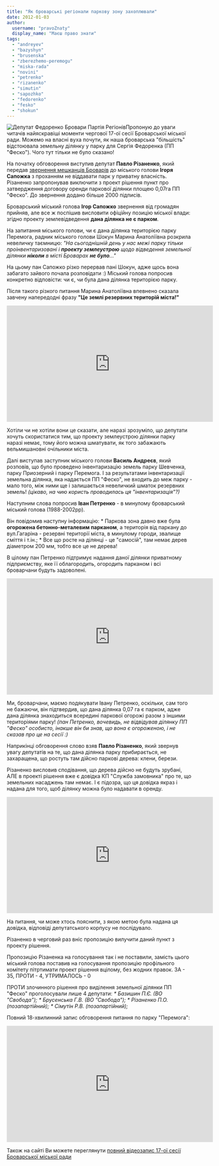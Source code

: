 ```yaml
---
title: "Як броварські регіонали паркову зону захоплювали"
date: 2012-01-03
author: 
  username: "pravoZnaty"
  display_name: "Маєш право знати"
tags: 
  - "andreyev"
  - "bazyshyn"
  - "brusenska"
  - "zberezhemo-peremogu"
  - "miska-rada"
  - "novini"
  - "petrenko"
  - "rizanenko"
  - "simutin"
  - "sapozhko"
  - "fedorenko"
  - "fesko"
  - "shokun"
---
```


![](https://mpz.brovary.org/wp-content/uploads/2012/01/Депутат-Федоренко-Бровари-Партія-Регіонів.jpg "Депутат Федоренко Бровари Партія Регіонів")Пропоную до уваги читачів найяскравіші моменти чергової 17-ої сесії Броварської міської ради. Можемо на власні вуха почути, як наша броварська "більшість" відстоювала земельну ділянку у парку для Сергія Федоренка (ПП "Феско"). Чого тут тільки не було сказано!

На початку обговорення виступив депутат **Павло Різаненко**, який передав [звернення мешканців Броварів](https://mpz.brovary.org/novini/u-brovarah-did-moroz-prosit-deputativ-ne-chipaty-park-peremoga/ "У Броварах Дід Мороз просить депутатів не чіпати парк “Перемога”") до міського голови **Ігоря Сапожка** з проханням не віддавати парк <!--more-->у приватну власність. Різаненко запропонував виключити з проект рішення пункт про затвердження договору оренди паркової ділянки площею 0,07га ПП "Феско". До звернення додано більше 2000 підписів.

Броварський міський голова **Ігор Сапожко** звернення від громадян прийняв, але все ж поспішив висловити офіційну позицію міської влади: згідно проекту землевідведення **дана ділянка не є парком**.

На запитання міського голови, чи є дана ділянка територією парку Перемога, радник міського голови Шокун Марина Анатоліївна розкрила невеличку таємницю: _"На сьогоднішній день у нас межі парку тільки проінвентаризовані і **проекту землеустрою** щодо відведення земельної ділянки **ніколи** в місті Броварах **не було**..."_

На цьому пан Сапожко різко перервав пані Шокун, адже щось вона забагато зайвого почала розповідати :) Міський голова попросив конкретно відповісти: чи є, чи була дана ділянка територією парку.

Після такого різкого питання Марина Анатоліївна впевнено сказала завчену напередодні фразу **"Це землі резервних територій міста!"**

<iframe src="https://www.youtube.com/embed/T7j8knm38cw" frameborder="0" width="560" height="315"></iframe>

Хотіли чи не хотіли вони це сказати, але наразі зрозуміло, що депутати хочуть скористатися тим, що проекту землеустрою ділянки парку наразі немає, тому його можна шматувати, як того забажають вельмишановні очільники міста.

Далі виступав заступник міського голови **Василь Андреєв**, який розповів, що було проведено інвентаризацію земель парку Шевченка, парку Приозерний і парку Перемога. І за результатами інвентаризації земельна ділянка, яка надається ПП "Феско", не входить до меж парку - мало того, між ними ще і залишається невеличкий шматок резервних земель! _(цікаво, на чию користь проводилась ця "інвентаризація"?)_

Наступним слова попросив **Іван Петренко** - в минулому броварський міський голова (1988-2002рр).

Він повідомив наступну інформацію: \* Паркова зона давно вже була **огорожена бетонно-металевим парканом**, а територія від паркану до вул.Гагаріна - резервні території міста, в минулому городи, звалище сміття і т.ін.; \* Все що росте на ділянці - це "самосій", там немає дерев діаметром 200 мм, тобто все це не дерева!

В цілому пан Петренко підтримує надання даної ділянки приватному підприємству, яке її облагородить, огородить парканом і всі броварчани будуть задоволені.

<iframe width="560" height="315" src="https://www.youtube.com/embed/ZBX1WYUFY4A" frameborder="0" allowfullscreen></iframe>

Ми, броварчани, маємо подякувати Івану Петренко, оскільки, сам того не бажаючи, він підтвердив, що дана ділянка 0,07 га є парком, адже дана ділянка знаходиться всередині паркової огорожі разом з іншими територіями парку! _(пан Петренко, вочевидь, не відвідував ділянку ПП "Феско" особисто, інакше він би знав, що вона є огороженою, і не сказав про це на сесії :)_

Наприкінці обговорення слово взяв **Павло Різаненко**, який звернув увагу депутатів на те, що дана ділянка парку прибирається, не захаращена, що ростуть там дійсно паркові дерева: клени, берези.

Різаненко висловив сподівання, що дерева дійсно не будуть зрубані, АЛЕ в проекті рішення вже є довідка КП "Служба замовника" про те, що земельних насаджень там немає. І є підозра, що ця довідка якраз і надана для того, щоб ділянку можна було надавати в оренду.

<iframe width="560" height="315" src="https://www.youtube.com/embed/xziTMdoU1hU" frameborder="0" allowfullscreen></iframe>

На питання, чи може хтось пояснити, з якою метою була надана ця довідка, відповіді депутатського корпусу не послідувало.

Різаненко в черговий раз вніс пропозицію вилучити даний пункт з проекту рішення.

Пропозицію Різаненка на голосування так і не поставили, замість цього міський голова поставив на голосування пропозицію профільного комітету пітртимати проект рішення вцілому, без жодних правок. ЗА - 35, ПРОТИ - 4, УТРИМАЛОСЬ - 0

ПРОТИ злочинного рішення про виділення земельної ділянки ПП "Феско" проголосували лише 4 депутати: _\* Базишин П.Є. (ВО "Свобода"); \* Брусенська Г.В. (ВО "Свобода"); \* Різаненко П.О. (позапартійний); \* Сімутін Р.В. (позапартійний);_

Повний 18-хвилинний запис обговорення питання по парку "Перемога":

<iframe width="560" height="315" src="https://www.youtube.com/embed/Ph3VQRshpQU" frameborder="0" allowfullscreen></iframe>

Також на сайті Ви можете переглянути [повний відеозапис 17-ої сесії Броварської міської ради](https://mpz.brovary.org/novini/video-miska-rada-29-12-2011/ "ВІДЕО: 17-те сесійне засідання Броварської міської ради")
